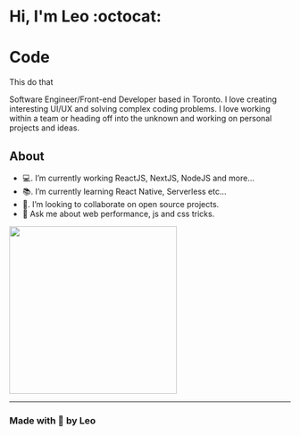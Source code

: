 # Hi, I'm Leo :octocat:


Code
====

This do that
<script>
    const todoItems: Todo[] = [
    { id: 1, title: "Learn HTML", status: StatusTodo.Done, completedOn: new Date("2021-09-11") },
    { id: 2, title: "Learn TypeScript", status: StatusTodo.InProgress },
    { id: 3, title: "Write the best app in the world", status: StatusTodo.Todo },]
</script>



Software Engineer/Front-end Developer based in Toronto. I love creating interesting UI/UX and solving complex coding problems. I love working within a team or heading off into the unknown and working on personal projects and ideas.

## About

- 💻. I’m currently working ReactJS, NextJS, NodeJS and more...
- 📚. I’m currently learning React Native, Serverless etc...
- 👯. I’m looking to collaborate on open source projects.
- 💬  Ask me about web performance, js and css tricks.

<img src="https://api.daily.dev/devcards/eca6da08f1874dc6859191ae43a1f968.png?r=e15" style="width: 300px"/>

---
### Made with 💜 by Leo

<!--
**leoneloliver/leoneloliver** is a ✨ _special_ ✨ repository because its `README.md` (this file) appears on your GitHub profile.



